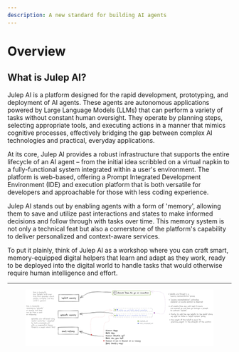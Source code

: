 ```yaml
---
description: A new standard for building AI agents
---
```


# Overview

## What is Julep AI?

Julep AI is a platform designed for the rapid development, prototyping, and deployment of AI agents. These agents are autonomous applications powered by Large Language Models (LLMs) that can perform a variety of tasks without constant human oversight. They operate by planning steps, selecting appropriate tools, and executing actions in a manner that mimics cognitive processes, effectively bridging the gap between complex AI technologies and practical, everyday applications.

At its core, Julep AI provides a robust infrastructure that supports the entire lifecycle of an AI agent – from the initial idea scribbled on a virtual napkin to a fully-functional system integrated within a user's environment. The platform is web-based, offering a Prompt Integrated Development Environment (IDE) and execution platform that is both versatile for developers and approachable for those with less coding experience.

Julep AI stands out by enabling agents with a form of 'memory', allowing them to save and utilize past interactions and states to make informed decisions and follow through with tasks over time. This memory system is not only a technical feat but also a cornerstone of the platform's capability to deliver personalized and context-aware services.

To put it plainly, think of Julep AI as a workshop where you can craft smart, memory-equipped digital helpers that learn and adapt as they work, ready to be deployed into the digital world to handle tasks that would otherwise require human intelligence and effort.

***

<figure><img src=".gitbook/assets/implicit_memory.excalidraw.png" alt=""><figcaption></figcaption></figure>
